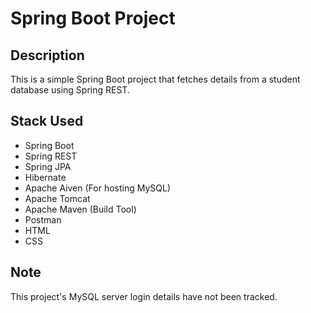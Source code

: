 # Spring Boot Project

## Description

This is a simple Spring Boot project that fetches details from a student database using Spring REST. 

## Stack Used

- Spring Boot
- Spring REST
- Spring JPA
- Hibernate
- Apache Aiven (For hosting MySQL)
- Apache Tomcat
- Apache Maven (Build Tool)
- Postman
- HTML
- CSS

## Note

This project's MySQL server login details have not been tracked. 


